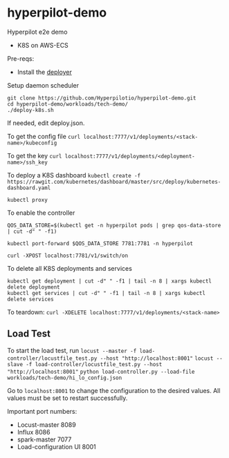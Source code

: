 # hyperpilot-demo
Hyperpilot e2e demo

* K8S on AWS-ECS

Pre-reqs:

- Install the [deployer](https://github.com/Hyperpilotio/deployer) 


Setup daemon scheduler
```
git clone https://github.com/Hyperpilotio/hyperpilot-demo.git
cd hyperpilot-demo/workloads/tech-demo/
./deploy-k8s.sh
```

If needed, edit deploy.json. 

To get the config file
`curl localhost:7777/v1/deployments/<stack-name>/kubeconfig`

To get the key
`curl localhost:7777/v1/deployments/<deployment-name>/ssh_key`

To deploy a K8S dashboard 
`kubectl create -f https://rawgit.com/kubernetes/dashboard/master/src/deploy/kubernetes-dashboard.yaml`

`kubectl proxy`

To enable the controller

`QOS_DATA_STORE=$(kubectl get -n hyperpilot pods | grep qos-data-store | cut -d" " -f1)`

`kubectl port-forward $QOS_DATA_STORE 7781:7781 -n hyperpilot`

`curl -XPOST localhost:7781/v1/switch/on`

To delete all K8S deployments and services
```
kubectl get deployment | cut -d" " -f1 | tail -n 8 | xargs kubectl delete deployment
kubectl get services | cut -d" " -f1 | tail -n 8 | xargs kubectl delete services
```

To teardown: 
`curl -XDELETE localhost:7777/v1/deployments/<stack-name>`

## Load Test
To start the load test, run
`locust --master -f load-controller/locustfile_test.py --host "http://localhost:8001"`
`locust --slave -f load-controller/locustfile_test.py --host "http://localhost:8001"`
`python load-controller.py --load-file workloads/tech-demo/hi_lo_config.json`

Go to `localhost:8001` to change the configuration to the desired values.
All values must be set to restart successfully.

Important port numbers:
* Locust-master 8089
* Influx 8086
* spark-master 7077
* Load-configuration UI 8001


